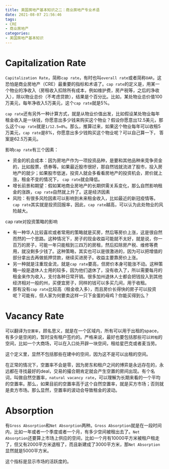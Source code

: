 ```yaml
---
title: 美国房地产基本知识之二：商业房地产专业术语
date: 2021-08-07 21:56:46
tags: 
- CRE
- 商业房地产
categories:
- 美国房地产基本知识
---
```


# Capitalization Rate

`Capitalization Rate`，简称`cap rate`，有时也叫`overall rate`或者简称`OAR`，这恐怕是商业房地产（CRE）最重要的指标和术语了。`cap rate`的定义是，用某一个物业的净收入（房租收入扣除所有成本，例如维护费，房产税等，之后的净收入），除以物业总价（不考虑贷款），结果是个百分比。比如，某处物业总价值100万美元，每年净收入5万美元，这个`cap rate`就是5%。

`cap rate`还有另外一种计算方式，就是从物业价值出发，比如假设某处物业每年租金收入是一块钱，你愿意出多少钱来购买这个物业？假设你愿意出12.5美元，那么这个`cap rate`就是`1/12.5=8%`。那么，推算过来，如果这个物业每年可以收租5万美元，`cap rate`是8%，你愿意出多少钱购买这个物业呢？可以自己算一下， 答案是62.5万美元。

影响`cap rate`有三个因素：
 - 资金的机会成本：因为房地产作为一项投资品种，是要和其他品种来竞争资金的，比如股票，债券等。如果最近股市很好，那自然钱就流进了股市，投入房地产的就少；如果股市低迷，投资人就会多看看房地产的投资机会，房价就上涨，租金不变的情况下， `cap rate`就会降低。
 - 增长前景和期望：假如某地商业房地产的长期供需关系变化，那么自然影响租金的涨跌，`cap rate`自然就上升了。这是经济因素
 - 风险：有很多风险因素可以影响到未来租金收入，比如最近的新冠疫情等。`cap rate`其实就是投资回报率，因此，`cap rate`越高，可以认为此处物业的风险越大。
  
cap rate对投资策略的影响
 - 有一种华人比较喜欢或者常用的策略就是买房，然后等房价上涨，这是很自然而然的一个思路。这种情况下，房子的现金收益可能就不太好，就是说，你一百万的房子，可能一年只能租到三四万的房租，然后扣除房产税、维修等费用，就没剩多少钱了。这种策略，其实也可以是很激进的，因为可以把增值的部分拿出去再做抵押贷款，继续买进房子。收益主要靠房价上涨。
 - 另一种就是注重现金流，就是`cap rate`要高，但房价本身可能涨不动。这种策略一般是退休人士用的较多，因为他们退休了，没有收入了，所以需要每月的租金来作为收入，支付各种日常开销。很多加州退休人士都会把钱投入到其他经济相对一般的州，买便宜房子，同样的钱可以多买几间，用于收租。
 - 那有没有`cap rate`比较高（租金收入多），而且房价长得快的房子可以投资呢？可能有，但人家为何要卖这样一只下金蛋的母鸡？你能买得到么？


# Vacancy Rate

可以翻译为`空置率`，顾名思义，就是在一个区域内，所有可以用于出租的space，有多少是空闲的，暂时没有租户签约的。严格来说，最好也要包括那些可以`转租`的空间，比如一个大商场，可以在入口处开辟一块空间，租给星巴克或者麦当劳。

这个定义里，显然不包括那些在建中的空间，因为这不是可以出租的空间。

在正常的情况下，空置率不会是零，因为房东和租户之间的博弈是永远存在的，永远都在寻找最好的deal，交易的撮合期肯定就会产生空置的房间出现。有个名词，叫做自然空置率，`natural vacancy rate`，可以理解为长期来看的一个平均的空置率。那么，如果目前的空置率高于这个自然空置率，就是买方市场；否则就是卖方市场。那么显然，空置率的波动会导致租金的波动。


# Absorption

有`Gross Absorption`和`Net Absorption`两种。`Gross Absorption`就是在一段时间内，比如一年或者一个季度或者一个月，有多少空间被租出去了。`Net Absorption`还要算上市场上供应的空间，比如一个月有10000平方米被租户租走了，但又有2000平方米退租了，而且新建成了3000平方米，那`Net Absorption`显然就是5000平方米。

这个指标是显示市场的活跃度的。